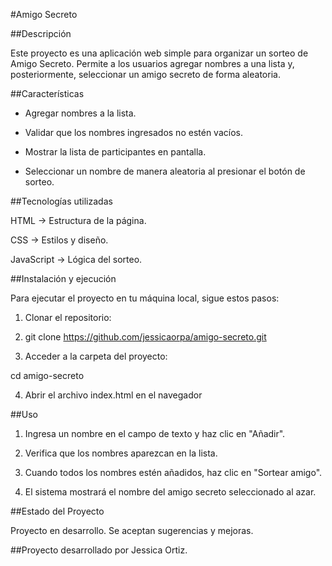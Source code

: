 #Amigo Secreto

##Descripción

Este proyecto es una aplicación web simple para organizar un sorteo de Amigo Secreto. Permite a los usuarios agregar nombres a una lista y, posteriormente, seleccionar un amigo secreto de forma aleatoria.

##Características 

- Agregar nombres a la lista.

- Validar que los nombres ingresados no estén vacíos.

- Mostrar la lista de participantes en pantalla.

- Seleccionar un nombre de manera aleatoria al presionar el botón de sorteo.

##Tecnologías utilizadas 

HTML → Estructura de la página.

CSS → Estilos y diseño.

JavaScript → Lógica del sorteo.

##Instalación y ejecución 

Para ejecutar el proyecto en tu máquina local, sigue estos pasos:

1. Clonar el repositorio:

2. git clone https://github.com/jessicaorpa/amigo-secreto.git

3. Acceder a la carpeta del proyecto:

cd amigo-secreto

4. Abrir el archivo index.html en el navegador

##Uso 

1. Ingresa un nombre en el campo de texto y haz clic en "Añadir".

2. Verifica que los nombres aparezcan en la lista.

3. Cuando todos los nombres estén añadidos, haz clic en "Sortear amigo".

4. El sistema mostrará el nombre del amigo secreto seleccionado al azar.

##Estado del Proyecto 

Proyecto en desarrollo. Se aceptan sugerencias y mejoras.

##Proyecto desarrollado por Jessica Ortiz.

